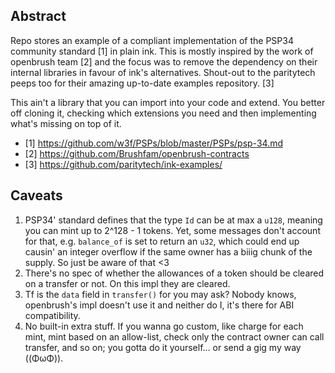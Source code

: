 ## Abstract

Repo stores an example of a compliant implementation of the PSP34
community standard [1] in plain ink. This is mostly inspired by the work
of openbrush team [2] and the focus was to remove the dependency on
their internal libraries in favour of ink's alternatives. Shout-out to
the paritytech peeps too for their amazing up-to-date examples
repository. [3]

This ain't a library that you can import into your code and
extend. You better off cloning it, checking which extensions you need
and then implementing what's missing on top of it.

- [1] https://github.com/w3f/PSPs/blob/master/PSPs/psp-34.md
- [2] https://github.com/Brushfam/openbrush-contracts
- [3] https://github.com/paritytech/ink-examples/

## Caveats

1. PSP34' standard defines that the type `Id` can be at max a `u128`,
   meaning you can mint up to 2^128 - 1 tokens. Yet, some messages
   don't account for that, e.g. `balance_of` is set to return an
   `u32`, which could end up causin' an integer overflow if the same
   owner has a biiig chunk of the supply. So just be aware of that <3
2. There's no spec of whether the allowances of a token should be cleared
   on a transfer or not. On this impl they are cleared.
3. Tf is the `data` field in `transfer()` for you may ask? Nobody knows,
   openbrush's impl doesn't use it and neither do I, it's there for ABI
   compatibility.
4. No built-in extra stuff. If you wanna go custom, like charge for
   each mint, mint based on an allow-list, check only the contract
   owner can call transfer, and so on; you gotta do it yourself... or
   send a gig my way ((ΦωΦ)).
